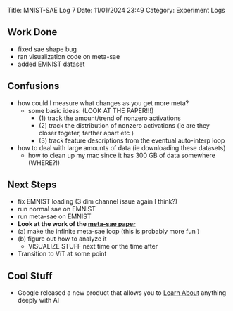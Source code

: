 Title: MNIST-SAE Log 7
Date: 11/01/2024 23:49
Category: Experiment Logs

## Work Done
- fixed sae shape bug 
- ran visualization code on meta-sae 
- added EMNIST dataset

## Confusions
- how could I measure what changes as you get more meta? 
    - some basic ideas: (LOOK AT THE PAPER!!!)
        - (1) track the amount/trend of nonzero activations
        - (2) track the distribution of nonzero activations (ie are they closer togeter, farther apart etc )
        - (3) track feature descriptions from the eventual auto-interp loop 
- how to deal with large amounts of data (ie downloading these datasets)    
    - how to clean up my mac since it has 300 GB of data somewhere (WHERE?!)

## Next Steps
- fix EMNIST loading (3 dim channel issue again I think?)
- run normal sae on EMNIST
- run meta-sae on EMNIST 
- __Look at the work of the [meta-sae paper](https://www.alignmentforum.org/posts/TMAmHh4DdMr4nCSr5/showing-sae-latents-are-not-atomic-using-meta-saes)__
- (a) make the infinite meta-sae loop (this is probably more fun )
- (b) figure out how to analyze it 
    - VISUALIZE STUFF next time or the time after 
- Transition to ViT at some point

## Cool Stuff
- Google released a new product that allows you to [Learn About](https://learning.google.com/experiments/learn-about) anything deeply with AI